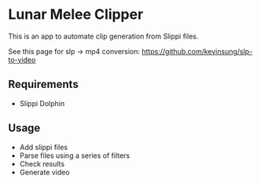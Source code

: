 # Lunar Melee Clipper

This is an app to automate clip generation from Slippi files.

See this page for slp -> mp4 conversion:
https://github.com/kevinsung/slp-to-video

## Requirements
- Slippi Dolphin


## Usage
- Add slippi files
- Parse files using a series of filters
- Check results 
- Generate video



